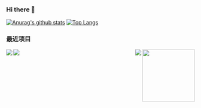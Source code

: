 ### Hi there 👋

<!--
**awamwang/awamwang** is a ✨ _special_ ✨ repository because its `README.md` (this file) appears on your GitHub profile.

Here are some ideas to get you started:

- 🔭 I’m currently working on ...
- 🌱 I’m currently learning ...
- 👯 I’m looking to collaborate on ...
- 🤔 I’m looking for help with ...
- 💬 Ask me about ...
- 📫 How to reach me: ...
- 😄 Pronouns: ...
- ⚡ Fun fact: ...
-->

[![Anurag's github stats](https://github-readme-stats.vercel.app/api?username=awamwang)](https://github.com/anuraghazra/github-readme-stats)
[![Top Langs](https://github-readme-stats.vercel.app/api/top-langs/?username=awamwang)](https://github.com/anuraghazra/github-readme-stats)

### 最近项目

<!-- vue-number-directive -->
<a href="https://github.com/awamwang/vue-number-directive">
  <img align="left" src="https://github-readme-stats.vercel.app/api/pin/?username=awamwang&repo=vue-number-directive" />
</a>

<!-- koa-route-schema -->
<a href="https://github.com/awamwang/koa-route-schema">
  <img align="right" src="https://github-readme-stats.vercel.app/api/pin/?username=awamwang&repo=koa-route-schema" style="height:140px;" />
</a>

<!-- code-tell-you-javascript -->
<a href="https://github.com/awamwang/code-tell-you-javascript">
  <img align="left" src="https://github-readme-stats.vercel.app/api/pin/?username=awamwang&repo=code-tell-you-javascript" />
</a>

<!-- develop-knowledge-graphic -->
<a href="https://github.com/awamwang/develop-knowledge-graphic">
  <img align="right" src="https://github-readme-stats.vercel.app/api/pin/?username=awamwang&repo=develop-knowledge-graphic" />
</a>

<!-- vue-number-directive 
<a href="https://github.com/awamwang/create-js-module">
  <img align="left" src="https://github-readme-stats.vercel.app/api/pin/?username=awamwang&repo=create-js-module" />
</a>
-->
